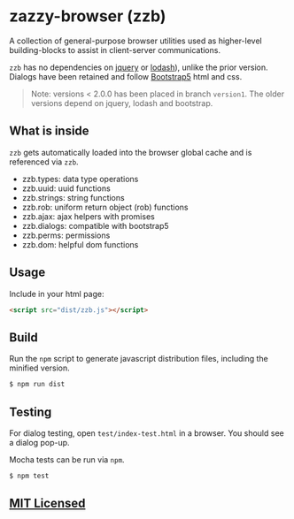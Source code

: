 # zazzy-browser (zzb)

A collection of general-purpose browser utilities used as higher-level building-blocks to assist in client-server communications.

`zzb` has no dependencies on [jquery](https://jquery.com/) or [lodash](https://lodash.com/)), unlike the prior version.
Dialogs have been retained and follow [Bootstrap5](https://getbootstrap.com/docs/5.1/components/modal/) html and css.  

> Note: versions < 2.0.0 has been placed in branch `version1`. The older versions depend on jquery, lodash and bootstrap.

## What is inside

`zzb` gets automatically loaded into the browser global cache and is referenced via `zzb`.

* zzb.types: data type operations
* zzb.uuid: uuid functions
* zzb.strings: string functions
* zzb.rob: uniform return object (rob) functions
* zzb.ajax: ajax helpers with promises
* zzb.dialogs: compatible with bootstrap5
* zzb.perms: permissions
* zzb.dom: helpful dom functions

## Usage

Include in your html page:

```html
<script src="dist/zzb.js"></script>
```

## Build

Run the `npm` script to generate javascript distribution files, including the minified version.

```bash
$ npm run dist
```

## Testing

For dialog testing, open `test/index-test.html` in a browser. You should see a dialog pop-up.

Mocha tests can be run via `npm`.

```bash
$ npm test
```

## [MIT Licensed](LICENSE)
